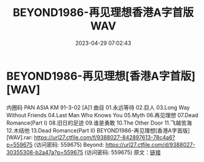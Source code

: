 ﻿---
title: BEYOND1986-再见理想香港A字首版WAV
date: 2023-04-29 07:02:43
categories: WAV车载音乐、镜像
tags: 华语中文
---
# BEYOND1986-再见理想[香港A字首版][WAV]

内圈码 PAN ASIA KM 91-3-02 [A]1
曲目
01.永远等待
02.巨人
03.Long Way Without Friends
04.Last Man Who Knows You
05.Myth
06.再见理想
07.Dead Romance(Part I)
08.旧日的足迹
09.谁是勇敢
10.The Other Door
11.飞越苦海
12.木结他
13.Dead Romance(Part II)
BEYOND1986-再见理想[香港A字首版][WAV].rar: https://url27.ctfile.com/f/9388027-842897613-78c4a6?p=559675
(访问密码: 559675)
Beyond: https://url27.ctfile.com/d/9388027-30355308-b2a47a?p=559675
(访问密码: 559675)
原文：[链接](https://blog.sina.com.cn/s/blog_1647c7e76010311nf.html)